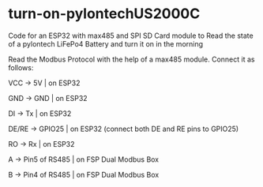 # turn-on-pylontechUS2000C
Code for an ESP32 with max485 and SPI SD Card module to Read the state of a pylontech LiFePo4 Battery and turn it on in the morning


Read the Modbus Protocol with the help of a max485 module. Connect it as follows:

VCC -> 5V | on ESP32

GND -> GND | on ESP32

DI -> Tx | on ESP32

DE/RE -> GPIO25 | on ESP32 (connect both DE and RE pins to GPIO25)

RO -> Rx | on ESP32

A -> Pin5 of RS485 | on FSP Dual Modbus Box

B -> Pin4 of RS485 | on FSP Dual Modbus Box
